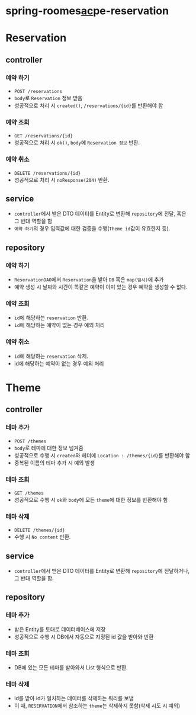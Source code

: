 # spring-roomes<u><b>ac</b></u>pe-reservation

# Reservation
## controller
### 예약 하기
* `POST /reservations`
* `body`로 `Reservation` 정보 받음
* 성공적으로 처리 시 `created()`, `/reservations/{id}`를 반환해야 함

### 예약 조회
* `GET /reservations/{id}`
* 성공적으로 처리 시 `ok()`, `body`에 `Reservation 정보` 반환.

### 예약 취소
* `DELETE /reservations/{id}`
* 성공적으로 처리 시 `noResponse(204)` 반환.

## service
* `controller`에서 받은 DTO 데이터를 Entity로 변환해 `repository`에 전달, 혹은 그 반대 역할을 함
* `예약 하기`의 경우 입력값에 대한 검증을 수행(`Theme id`값이 유효한지 등).

## repository
### 예약 하기
* `ReservationDAO`에서 `Reservation`을 받아 `DB` 혹은 `map(임시)`에 추가
* 예약 생성 시 날짜와 시간이 똑같은 예약이 이미 있는 경우 예약을 생성할 수 없다.

### 예약 조회
* `id`에 해당하는 `reservation` 반환.
* `id`에 해당하는 예약이 없는 경우 예외 처리

### 예약 취소
* `id`에 해당하는 `reservation` 삭제.
* id에 해당하는 예약이 없는 경우 예외 처리




# Theme
## controller
### 테마 추가
* `POST /themes`
* `body`로 테마에 대한 정보 넘겨줌
* 성공적으로 수행 시 `created`와 헤더에 `Location : /themes/{id}`를 반환해야 함
* 중복된 이름의 테마 추가 시 예외 발생

### 테마 조회
* `GET /themes`
* 성공적으로 수행 시 `ok`와 `body`에 모든 `theme`에 대한 정보를 반환해야 함

### 테마 삭제
* `DELETE /themes/{id}`
* 수행 시 `No content` 반환.

## service
* `controller`에서 받은 DTO 데이터를 Entity로 변환해 `repository`에 전달하거나, 그 반대 역할을 함.

## repository
### 테마 추가
* 받은 Entity를 토대로 데이터베이스에 저장
* 성공적으로 수행 시 DB에서 자동으로 지정된 id 값을 받아와 반환

### 테마 조회
* DB에 있는 모든 테마를 받아와서 List<Entity> 형식으로 반환.

### 테마 삭제
* id를 받아 id가 일치하는 데이터를 삭제하는 쿼리를 보냄
* 이 때, `RESERVATION`에서 참조하는 `theme`는 삭제하지 못함(삭제 시도 시 예외)
